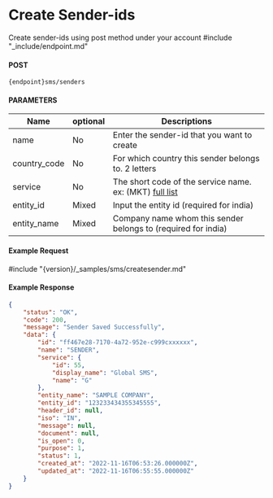 # Create Sender-ids

Create sender-ids using post method under your account
#include "_include/endpoint.md"

#### POST

```
{endpoint}sms/senders
```

#### PARAMETERS

| Name         | optional | Descriptions                                                                                 |
| ------------ | -------- | -------------------------------------------------------------------------------------------- |
| name         | No       | Enter the sender-id that you want to create                                                  |
| country_code | No       | For which country this sender belongs to. 2 letters                                          |
| service      | No       | The short code of the service name. ex: (MKT) [full list](/docs/{version}/#content-products) |
| entity_id    | Mixed    | Input the entity id (required for india)                                                     |
| entity_name  | Mixed    | Company name whom this sender belongs to (required for india)                                |

#### Example Request

#include "{version}/_samples/sms/createsender.md"

#### Example Response

```json
{
    "status": "OK",
    "code": 200,
    "message": "Sender Saved Successfully",
    "data": {
        "id": "ff467e28-7170-4a72-952e-c999cxxxxxx",
        "name": "SENDER",
        "service": {
            "id": 55,
            "display_name": "Global SMS",
            "name": "G"
        },
        "entity_name": "SAMPLE COMPANY",
        "entity_id": "123233434355345555",
        "header_id": null,
        "iso": "IN",
        "message": null,
        "document": null,
        "is_open": 0,
        "purpose": 1,
        "status": 1,
        "created_at": "2022-11-16T06:53:26.000000Z",
        "updated_at": "2022-11-16T06:55:55.000000Z"
    }
}
```
